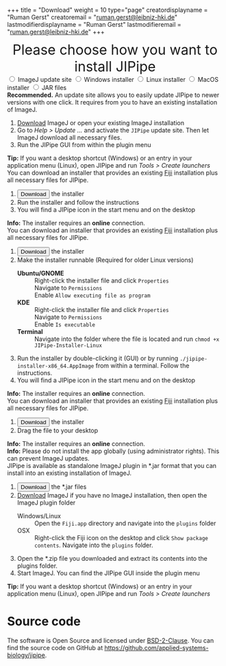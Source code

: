 +++
title = "Download"
weight = 10
type="page"
creatordisplayname = "Ruman Gerst"
creatoremail = "ruman.gerst@leibniz-hki.de"
lastmodifierdisplayname = "Ruman Gerst"
lastmodifieremail = "ruman.gerst@leibniz-hki.de"
+++

<center style="font-size: 2rem;">
Please choose how you want to install JIPipe
</center>

<div class="download-panel">
  <div class="download-panel-selection">
      <input type="radio" value="download-via-update-site" id="download-via-update-site" name="download-options"/>
      <label for="download-via-update-site"> <i class="fa fa-windows"></i> <i class="fa fa-linux"></i> <i class="fa fa-apple"></i> ImageJ update site</label>
      <input type="radio" value="download-windows-installer" id="download-windows-installer" name="download-options"/>
      <label for="download-windows-installer"> <i class="fa fa-windows"></i> Windows installer</label>
      <input type="radio" value="download-linux-installer" id="download-linux-installer" name="download-options"/>
      <label for="download-linux-installer"> <i class="fa fa-linux"></i> Linux installer</label>
      <input type="radio" value="download-osx-installer" id="download-osx-installer" name="download-options"/>
      <label for="download-osx-installer"> <i class="fa fa-apple"></i> MacOS installer</label>
      <input type="radio" value="download-jar" id="download-jar" name="download-options"/>
      <label for="download-jar"> <i class="fa fa-windows"></i> <i class="fa fa-linux"></i> <i class="fa fa-apple"></i> JAR files</label>
    </form>
  </div>
  <div class="download-panel-content" id="download-via-update-site-content">
    <strong>Recommended.</strong> An update site allows you to easily update JIPipe to newer versions with one click. It requires from you to have an existing installation of ImageJ.
    <ol>
      <li><a href="https://fiji.sc/" target="_blank">Download</a> ImageJ or open your existing ImageJ installation</li>
      <li>Go to <i>Help &gt; Update ...</i> and activate the <code>JIPipe</code> update site. Then let ImageJ download all necessary files.</li>
      <li>Run the JIPipe GUI from within the plugin menu</li>
    </ol>
    <strong><i class="fa fa-windows"></i> <i class="fa fa-linux"></i> Tip:</strong> If you want a desktop shortcut (Windows) or an entry in your application menu (Linux), open JIPipe and run <i>Tools &gt; Create launchers</i>
  </div>
  <div class="download-panel-content" id="download-windows-installer-content">
    You can download an installer that provides an existing <a href="https://fiji.sc/" target="_blank">Fiji</a> installation plus all necessary files for JIPipe.
    <ol>
      <li><button class="btn btn-default" type="button" onclick="alert('Sorry, the download is not available, yet!')"> <i class="fa fa-download"></i> Download </button> the installer</li>
      <li>Run the installer and follow the instructions</li>
      <li>You will find a JIPipe icon in the start menu and on the desktop</li>
    </ol>
    <strong><i class="fa fa-info"></i> Info:</strong> The installer requires an <strong>online</strong> connection.</i>
  </div>
  <div class="download-panel-content" id="download-linux-installer-content">
    You can download an installer that provides an existing <a href="https://fiji.sc/" target="_blank">Fiji</a> installation plus all necessary files for JIPipe.
    <ol>
      <li><button class="btn btn-default" type="button" onclick="alert('Sorry, the download is not available, yet!')"> <i class="fa fa-download"></i> Download </button> the installer</li>
      <li>Make the installer runnable (Required for older Linux versions)</li>
      <dl>
        <dt><strong>Ubuntu/GNOME</strong></dt>
        <dd>Right-click the installer file and click <code>Properties</code><br/>Navigate to <code>Permissions</code><br/>Enable <code>Allow executing file as program</code></dd>
        <dt><strong>KDE</strong></dt>
        <dd>Right-click the installer file and click <code>Properties</code><br/>Navigate to <code>Permissions</code><br/>Enable <code>Is executable</code></dd>
        <dt><strong>Terminal</strong></dt>
        <dd>Navigate into the folder where the file is located and run <code>chmod +x JIPipe-Installer-Linux</code></dd>
      </dl>
      <li>Run the installer by double-clicking it (GUI) or by running <code>./jipipe-installer-x86_64.AppImage</code> from within a terminal. Follow the instructions.
      <li>You will find a JIPipe icon in the start menu and on the desktop</li>
    </ol>
    <strong><i class="fa fa-info"></i> Info:</strong> The installer requires an <strong>online</strong> connection.</i>
  </div>
  <div class="download-panel-content" id="download-osx-installer-content">
    You can download an installer that provides an existing <a href="https://fiji.sc/" target="_blank">Fiji</a> installation plus all necessary files for JIPipe.
    <ol>
      <li><button class="btn btn-default" type="button" onclick="alert('Sorry, the download is not available, yet!')"> <i class="fa fa-download"></i> Download </button> the installer</li>
      <li>Drag the file to your desktop</li>
    </ol>
    <strong><i class="fa fa-info"></i> Info:</strong> The installer requires an <strong>online</strong> connection.</i><br/>
    <strong><i class="fa fa-info"></i> Info:</strong> Please do not install the app globally (using administrator rights). This can prevent ImageJ updates.</i><br/>
  </div>
  <div class="download-panel-content" id="download-jar-content">
    JIPipe is available as standalone ImageJ plugin in *.jar format that you can install into an existing installation of ImageJ.
    <ol>
      <li><button class="btn btn-default" type="button" onclick="alert('Sorry, the download is not available, yet!')"> <i class="fa fa-download"></i> Download </button> the *.jar files</li>
      <li><a href="https://fiji.sc/" target="_blank">Download</a> ImageJ if you have no ImageJ installation, then open the ImageJ plugin folder</li>
      <dl>
        <dt><i class="fa fa-windows"></i> <i class="fa fa-linux"></i> Windows/Linux</dt>
        <dd>Open the <code>Fiji.app</code> directory and navigate into the <code>plugins</code> folder</dd>
        <dt><i class="fa fa-apple"></i> OSX</dt>
        <dd>Right-click the Fiji icon on the desktop and click <code>Show package contents</code>. Navigate into the <code>plugins</code> folder.</dd>
      </dl>
      <li>Open the *.zip file you downloaded and extract its contents into the plugins folder.</li>
      <li>Start ImageJ. You can find the JIPipe GUI inside the plugin menu</li>
    </ol>
    <strong><i class="fa fa-windows"></i> <i class="fa fa-linux"></i> Tip:</strong> If you want a desktop shortcut (Windows) or an entry in your application menu (Linux), open JIPipe and run <i>Tools &gt; Create launchers</i>
  </div>
</div>


# Source code

The software is Open Source and licensed under [BSD-2-Clause](https://opensource.org/licenses/BSD-2-Clause).
You can find the source code on GitHub at https://github.com/applied-systems-biology/jipipe.
